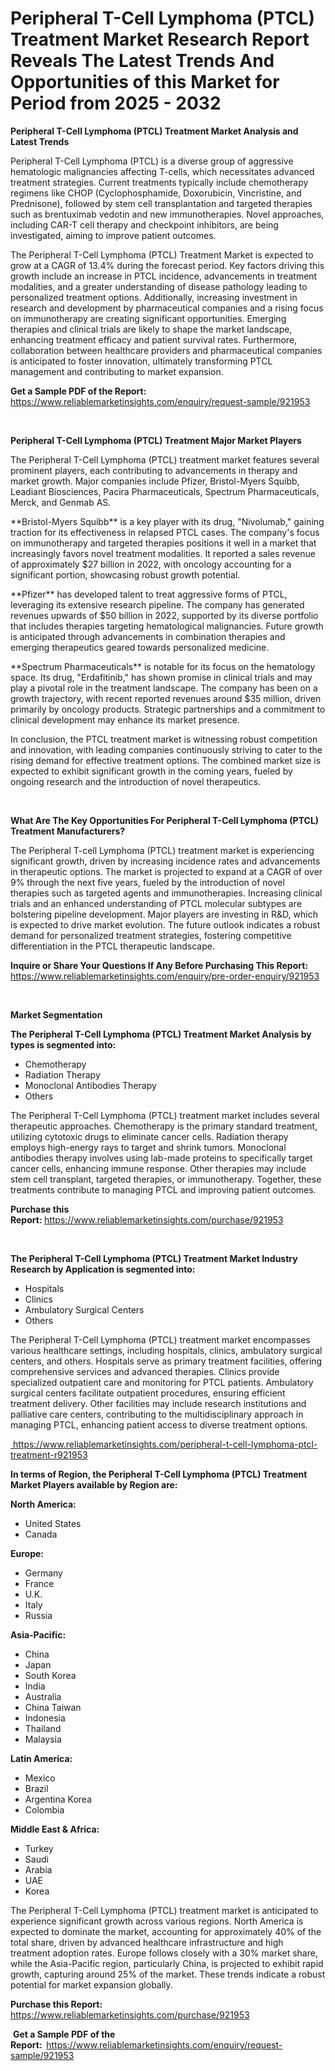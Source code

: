 <p><h1>Peripheral T-Cell Lymphoma (PTCL) Treatment Market Research Report Reveals The Latest Trends And Opportunities of this Market for Period from 2025 - 2032</h1></p><p><strong>Peripheral T-Cell Lymphoma (PTCL) Treatment Market Analysis and Latest Trends</strong></p>
<p><p>Peripheral T-Cell Lymphoma (PTCL) is a diverse group of aggressive hematologic malignancies affecting T-cells, which necessitates advanced treatment strategies. Current treatments typically include chemotherapy regimens like CHOP (Cyclophosphamide, Doxorubicin, Vincristine, and Prednisone), followed by stem cell transplantation and targeted therapies such as brentuximab vedotin and new immunotherapies. Novel approaches, including CAR-T cell therapy and checkpoint inhibitors, are being investigated, aiming to improve patient outcomes.</p><p>The Peripheral T-Cell Lymphoma (PTCL) Treatment Market is expected to grow at a CAGR of 13.4% during the forecast period. Key factors driving this growth include an increase in PTCL incidence, advancements in treatment modalities, and a greater understanding of disease pathology leading to personalized treatment options. Additionally, increasing investment in research and development by pharmaceutical companies and a rising focus on immunotherapy are creating significant opportunities. Emerging therapies and clinical trials are likely to shape the market landscape, enhancing treatment efficacy and patient survival rates. Furthermore, collaboration between healthcare providers and pharmaceutical companies is anticipated to foster innovation, ultimately transforming PTCL management and contributing to market expansion.</p></p>
<p><strong>Get a Sample PDF of the Report:&nbsp;</strong> <a href="https://www.reliablemarketinsights.com/enquiry/request-sample/921953?utm_campaign=2117&utm_medium=2&utm_source=Github&utm_content=ia&utm_term=13042025&utm_id=peripheral-t-cell-lymphoma-ptcl-treatment">https://www.reliablemarketinsights.com/enquiry/request-sample/921953</a></p>
<p>&nbsp;</p>
<p><strong>Peripheral T-Cell Lymphoma (PTCL) Treatment Major Market Players</strong></p>
<p><p>The Peripheral T-Cell Lymphoma (PTCL) treatment market features several prominent players, each contributing to advancements in therapy and market growth. Major companies include Pfizer, Bristol-Myers Squibb, Leadiant Biosciences, Pacira Pharmaceuticals, Spectrum Pharmaceuticals, Merck, and Genmab AS.</p><p>**Bristol-Myers Squibb** is a key player with its drug, "Nivolumab," gaining traction for its effectiveness in relapsed PTCL cases. The company's focus on immunotherapy and targeted therapies positions it well in a market that increasingly favors novel treatment modalities. It reported a sales revenue of approximately $27 billion in 2022, with oncology accounting for a significant portion, showcasing robust growth potential.</p><p>**Pfizer** has developed talent to treat aggressive forms of PTCL, leveraging its extensive research pipeline. The company has generated revenues upwards of $50 billion in 2022, supported by its diverse portfolio that includes therapies targeting hematological malignancies. Future growth is anticipated through advancements in combination therapies and emerging therapeutics geared towards personalized medicine.</p><p>**Spectrum Pharmaceuticals** is notable for its focus on the hematology space. Its drug, "Erdafitinib," has shown promise in clinical trials and may play a pivotal role in the treatment landscape. The company has been on a growth trajectory, with recent reported revenues around $35 million, driven primarily by oncology products. Strategic partnerships and a commitment to clinical development may enhance its market presence.</p><p>In conclusion, the PTCL treatment market is witnessing robust competition and innovation, with leading companies continuously striving to cater to the rising demand for effective treatment options. The combined market size is expected to exhibit significant growth in the coming years, fueled by ongoing research and the introduction of novel therapeutics.</p></p>
<p>&nbsp;</p>
<p><strong>What Are The Key Opportunities For Peripheral T-Cell Lymphoma (PTCL) Treatment Manufacturers?</strong></p>
<p><p>The Peripheral T-cell Lymphoma (PTCL) treatment market is experiencing significant growth, driven by increasing incidence rates and advancements in therapeutic options. The market is projected to expand at a CAGR of over 9% through the next five years, fueled by the introduction of novel therapies such as targeted agents and immunotherapies. Increasing clinical trials and an enhanced understanding of PTCL molecular subtypes are bolstering pipeline development. Major players are investing in R&D, which is expected to drive market evolution. The future outlook indicates a robust demand for personalized treatment strategies, fostering competitive differentiation in the PTCL therapeutic landscape.</p></p>
<p><strong>Inquire or Share Your Questions If Any Before Purchasing This Report:</strong> <a href="https://www.reliablemarketinsights.com/enquiry/pre-order-enquiry/921953?utm_campaign=2117&utm_medium=2&utm_source=Github&utm_content=ia&utm_term=13042025&utm_id=peripheral-t-cell-lymphoma-ptcl-treatment">https://www.reliablemarketinsights.com/enquiry/pre-order-enquiry/921953</a></p>
<p>&nbsp;</p>
<p><strong>Market Segmentation</strong></p>
<p><strong>The Peripheral T-Cell Lymphoma (PTCL) Treatment Market Analysis by types is segmented into:</strong></p>
<p><ul><li>Chemotherapy</li><li>Radiation Therapy</li><li>Monoclonal Antibodies Therapy</li><li>Others</li></ul></p>
<p><p>The Peripheral T-Cell Lymphoma (PTCL) treatment market includes several therapeutic approaches. Chemotherapy is the primary standard treatment, utilizing cytotoxic drugs to eliminate cancer cells. Radiation therapy employs high-energy rays to target and shrink tumors. Monoclonal antibodies therapy involves using lab-made proteins to specifically target cancer cells, enhancing immune response. Other therapies may include stem cell transplant, targeted therapies, or immunotherapy. Together, these treatments contribute to managing PTCL and improving patient outcomes.</p></p>
<p><strong>Purchase this Report:&nbsp;</strong><a href="https://www.reliablemarketinsights.com/purchase/921953?utm_campaign=2117&utm_medium=2&utm_source=Github&utm_content=ia&utm_term=13042025&utm_id=peripheral-t-cell-lymphoma-ptcl-treatment">https://www.reliablemarketinsights.com/purchase/921953</a></p>
<p>&nbsp;</p>
<p><strong>The Peripheral T-Cell Lymphoma (PTCL) Treatment Market Industry Research by Application is segmented into:</strong></p>
<p><ul><li>Hospitals</li><li>Clinics</li><li>Ambulatory Surgical Centers</li><li>Others</li></ul></p>
<p><p>The Peripheral T-Cell Lymphoma (PTCL) treatment market encompasses various healthcare settings, including hospitals, clinics, ambulatory surgical centers, and others. Hospitals serve as primary treatment facilities, offering comprehensive services and advanced therapies. Clinics provide specialized outpatient care and monitoring for PTCL patients. Ambulatory surgical centers facilitate outpatient procedures, ensuring efficient treatment delivery. Other facilities may include research institutions and palliative care centers, contributing to the multidisciplinary approach in managing PTCL, enhancing patient access to diverse treatment options.</p></p>
<p><a href="https://www.reliablemarketinsights.com/peripheral-t-cell-lymphoma-ptcl-treatment-r921953?utm_campaign=2117&utm_medium=2&utm_source=Github&utm_content=ia&utm_term=13042025&utm_id=peripheral-t-cell-lymphoma-ptcl-treatment">&nbsp;https://www.reliablemarketinsights.com/peripheral-t-cell-lymphoma-ptcl-treatment-r921953</a></p>
<p><strong>In terms of Region, the Peripheral T-Cell Lymphoma (PTCL) Treatment Market Players available by Region are:</strong></p>
<p>
    <p> <strong> North America: </strong>
        <ul>
            <li>United States</li>
            <li>Canada</li>
        </ul>
        </p> 
    <p> <strong> Europe: </strong>
        <ul>
            <li>Germany</li>
            <li>France</li>
            <li>U.K.</li>
            <li>Italy</li>
            <li>Russia</li>
        </ul>
        </p> 
    <p> <strong> Asia-Pacific: </strong>
        <ul>
            <li>China</li>
            <li>Japan</li>
            <li>South Korea</li>
            <li>India</li>
            <li>Australia</li>
            <li>China Taiwan</li>
            <li>Indonesia</li>
            <li>Thailand</li>
            <li>Malaysia</li>
        </ul>
        </p> 
    <p> <strong> Latin America: </strong>
        <ul>
            <li>Mexico</li>
            <li>Brazil</li>
            <li>Argentina Korea</li>
            <li>Colombia</li>
        </ul>
        </p> 
    <p> <strong> Middle East & Africa: </strong>
        <ul>
            <li>Turkey</li>
            <li>Saudi</li>
            <li>Arabia</li>
            <li>UAE</li>
            <li>Korea</li>
        </ul>
    </p>
    </p>
<p><p>The Peripheral T-Cell Lymphoma (PTCL) treatment market is anticipated to experience significant growth across various regions. North America is expected to dominate the market, accounting for approximately 40% of the total share, driven by advanced healthcare infrastructure and high treatment adoption rates. Europe follows closely with a 30% market share, while the Asia-Pacific region, particularly China, is projected to exhibit rapid growth, capturing around 25% of the market. These trends indicate a robust potential for market expansion globally.</p></p>
<p><strong>Purchase this Report: </strong><a href="https://www.reliablemarketinsights.com/purchase/921953?utm_campaign=2117&utm_medium=2&utm_source=Github&utm_content=ia&utm_term=13042025&utm_id=peripheral-t-cell-lymphoma-ptcl-treatment">https://www.reliablemarketinsights.com/purchase/921953</a></p>
<p>&nbsp;<strong>Get a Sample PDF of the Report:&nbsp;&nbsp;</strong><a href="https://www.reliablemarketinsights.com/enquiry/request-sample/921953?utm_campaign=2117&utm_medium=2&utm_source=Github&utm_content=ia&utm_term=13042025&utm_id=peripheral-t-cell-lymphoma-ptcl-treatment">https://www.reliablemarketinsights.com/enquiry/request-sample/921953</a></p>
<p><strong></strong></p>
<p><p></p><p></p><p></p></p>